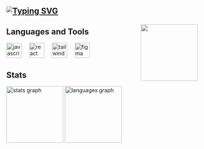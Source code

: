 <h2><a href="https://git.io/typing-svg"><img src="https://readme-typing-svg.demolab.com?font=Poppins&size=30&duration=2500&pause=1000&color=F7F7F7&random=false&width=435&lines=Hi+Everyone!" alt="Typing SVG" /></a></h2>

###

###

###

<img align="right" height="150" src="[https://i.imgflip.com/65efzo.gif](https://user-images.githubusercontent.com/74038190/212749447-bfb7e725-6987-49d9-ae85-2015e3e7cc41.gif)"  />

## Languages and Tools 

<div align="left">
  <img src="https://cdn.jsdelivr.net/gh/devicons/devicon/icons/javascript/javascript-original.svg" height="40" alt="javascript logo"  />
  <img width="12" />
  <img src="https://cdn.jsdelivr.net/gh/devicons/devicon/icons/react/react-original.svg" height="40" alt="react logo"  />
  <img width="12" />
  <img src="https://cdn.simpleicons.org/tailwindcss/06B6D4" height="40" alt="tailwindcss logo"  />
  <img width="12" />
  <img src="https://cdn.jsdelivr.net/gh/devicons/devicon/icons/figma/figma-original.svg" height="40" alt="figma logo"  />
</div>

###

###

## Stats
<div align="left">
  <img src="https://github-readme-stats.vercel.app/api?username=bebykurniawan&hide_title=false&hide_rank=false&show_icons=true&include_all_commits=false&count_private=false&disable_animations=false&theme=dracula&locale=en&hide_border=false&order=1" height="150" alt="stats graph"  />
  <img src="https://github-readme-stats.vercel.app/api/top-langs?username=bebykurniawan&locale=en&hide_title=false&layout=compact&card_width=320&langs_count=5&theme=dracula&hide_border=false&order=2" height="150" alt="languages graph"  />
</div>


###
